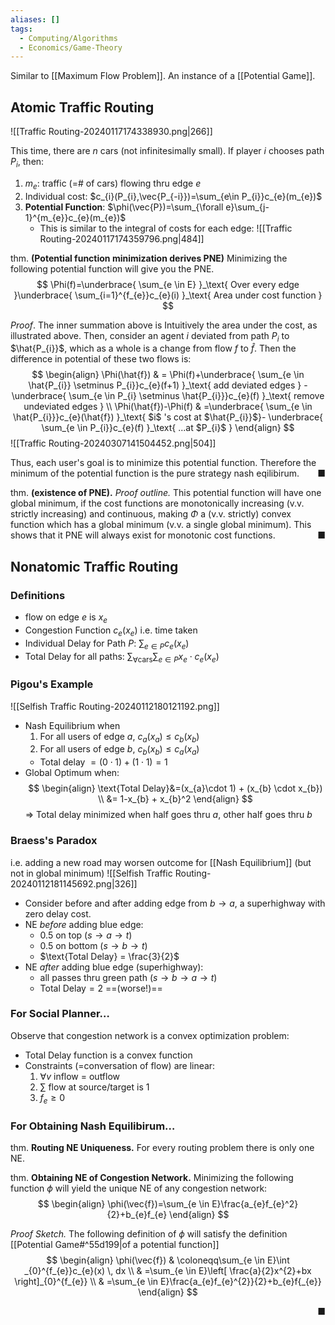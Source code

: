 ```yaml
---
aliases: []
tags:
  - Computing/Algorithms
  - Economics/Game-Theory
---
```

Similar to [[Maximum Flow Problem]]. An instance of a [[Potential Game]].

## Atomic Traffic Routing

![[Traffic Routing-20240117174338930.png|266]]

This time, there are $n$ cars (not infinitesimally small). If player $i$ chooses path $P_{i}$, then:
1. $m_{e}$: traffic (=# of cars) flowing thru edge $e$
2. Individual cost: $c_{i}(P_{i},\vec{P_{-i}})=\sum_{e\in P_{i}}c_{e}(m_{e})$
3. **Potential Function**: $\phi(\vec{P})=\sum_{\forall e}\sum_{j-1}^{m_{e}}c_{e}(m_{e})$
	- This is similar to the integral of costs for each edge: ![[Traffic Routing-20240117174359796.png|484]]

thm. **(Potential function minimization derives PNE)** Minimizing the following potential function will give you the PNE.
$$
\Phi(f)=\underbrace{ \sum_{e \in E}  }_\text{ Over every edge }\underbrace{ \sum_{i=1}^{f_{e}}c_{e}(i) }_\text{ Area under cost function }
$$

_Proof_. The inner summation above is Intuitively the area under the cost, as illustrated above.
Then, consider an agent $i$ deviated from path $P_{i}$ to $\hat{P_{i}}$, which as a whole is a change from flow $f$ to $\hat{f}$. Then the difference in potential of these two flows is:
$$
\begin{align}
\Phi(\hat{f})   & = \Phi(f)+\underbrace{ \sum_{e \in \hat{P_{i}} \setminus  P_{i}}c_{e}(f+1) }_\text{ add deviated edges } -\underbrace{ \sum_{e \in P_{i} \setminus  \hat{P_{i}}}c_{e}(f) }_\text{ remove undeviated edges } \\
\Phi(\hat{f})-\Phi(f)  & =\underbrace{ \sum_{e \in \hat{P_{i}}}c_{e}(\hat{f}) }_\text{ $i$ 's cost at $\hat{P_{i}}$}- \underbrace{ \sum_{e \in P_{i}}c_{e}(f) }_\text{ ...at $P_{i}$ }
\end{align}
$$
![[Traffic Routing-20240307141504452.png|504]]

Thus, each user's goal is to minimize this potential function. Therefore the minimum of the potential function is the pure strategy nash eqilibirum. <span style="float:right;">■</span>

thm. **(existence of PNE).** _Proof outline._ This potential function will have one global minimum, if the cost functions are monotonically increasing (v.v. strictly increasing) and continuous, making $\Phi$ a (v.v. strictly) convex function which has a global minimum (v.v. a single global minimum). This shows that it PNE will always exist for monotonic cost functions. <span style="float:right;">■</span>

## Nonatomic Traffic Routing

### Definitions
- flow on edge $e$ is $x_{e}$
- Congestion Function $c_{e}(x_{e})$ i.e. time taken
- Individual Delay for Path $P$: $\sum_{e \in P}c_{e}(x_{e})$
- Total Delay for all paths: $\sum_{\forall \text{cars}}\sum_{e \in P}x_{e} \cdot c_{e}(x_{e})$
### Pigou's Example
![[Selfish Traffic Routing-20240112180121192.png]]

- Nash Equilibrium when
	1. For all users of edge $a$, $c_{a}(x_{a})\leq c_{b}(x_{b})$
	2. For all users of edge $b$, $c_{b}(x_{b})\leq c_{a}(x_{a})$
	- Total delay $=(0\cdot1)+(1 \cdot 1)=1$
- Global Optimum when:
$$
\begin{align}
\text{Total Delay}&=(x_{a}\cdot 1) + (x_{b} \cdot x_{b}) \\
&= 1-x_{b} + x_{b}^2
\end{align}
$$
⇒ Total delay minimized when half goes thru $a$, other half goes thru $b$
### Braess's Paradox
i.e. adding a new road may worsen outcome for [[Nash Equilibrium]] (but not in global minimum)
![[Selfish Traffic Routing-20240112181145692.png|326]]
- Consider before and after adding edge from $b\to a$, a superhighway with zero delay cost.
- NE _before_ adding blue edge:
	- $0.5$ on top ($s\to a\to t$)
	- $0.5$ on bottom ($s\to b\to t$)
	- $\text{Total Delay} = \frac{3}{2}$
- NE _after_ adding blue edge (superhighway):
	- all passes thru green path ($s\to b\to a\to t$)
	- $\text{Total Delay}=2$ ==(worse!)==

### For Social Planner…
 Observe that congestion network is a convex optimization problem:
- Total Delay function is a convex function
- Constraints (=conversation of flow) are linear:
	1. $\forall v$ inflow = outflow
	2. $\sum$ flow at source/target is $1$
	3. $f_{e}\geq 0$
### For Obtaining Nash Equilibirum…
thm. **Routing NE Uniqueness.** For every routing problem there is only one NE.

thm. **Obtaining NE of Congestion Network.** Minimizing the following function $\phi$ will yield the unique NE of any congestion network:
$$
\begin{align}
\phi(\vec{f})=\sum_{e \in E}\frac{a_{e}f_{e}^2}{2}+b_{e}f_{e}
\end{align}
$$

_Proof Sketch._ The following definition of $\phi$ will satisfy the definition [[Potential Game#^55d199|of a potential function]]
$$
\begin{align}
\phi(\vec{f}) & \coloneqq\sum_{e \in E}\int _{0}^{f_{e}}c_{e}(x) \, dx   \\
 & =\sum_{e \in E}\left[ \frac{a}{2}x^{2}+bx \right]_{0}^{f_{e}} \\
 & =\sum_{e \in E}\frac{a_{e}f_{e}^{2}}{2}+b_{e}f{_{e}}
\end{align}
$$

<span style="float:right;">■</span>
